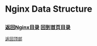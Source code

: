 Nginx Data Structure
====
##
### [返回Nginx目录](./NginxDirectory.md) [回到首页目录](/README.md)






[返回顶部](#readme)